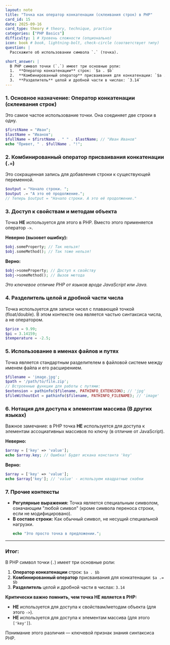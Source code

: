 ```yaml
---
layout: note
title: "Точка как оператор конкатенации (склеивания строк) в PHP"
card_id: 15
date: 2025-09-16
card_type: theory # theory, technique, practice
categories: ["PHP Basics"]
difficulty: 1 # Уровень сложности (опционально)
icon: book # book, lightning-bolt, check-circle (соответствует типу)
question: |
  Расскажите об использовании символа `.` (точка).

short_answer: |
  В PHP символ точки (`.`) имеет три основные роли:
  1.  **Оператор конкатенации** строк: `$a . $b`
  2.  **Комбинированный оператор** присваивания для конкатенации: `$a .= $b`
  3.  **Разделитель** целой и дробной части в числах: `3.14`
---
```

### 1. Основное назначение: Оператор конкатенации (склеивания строк)

Это самое частое использование точки. Она соединяет две строки в одну.

```php
$firstName = "Иван";
$lastName = "Иванов";
$fullName = $firstName . " " . $lastName; // "Иван Иванов"
echo "Привет, " . $fullName . "!";
```

### 2. Комбинированный оператор присваивания конкатенации (`.=`)

Это сокращенная запись для добавления строки к существующей переменной.

```php
$output = "Начало строки. ";
$output .= "А это её продолжение."; 
// Теперь $output = "Начало строки. А это её продолжение."
```

### 3. Доступ к свойствам и методам объекта

Точка **НЕ** используется для этого в PHP. Вместо этого применяется оператор `->`.

**Неверно (вызовет ошибку):**
```php
$obj.someProperty; // Так нельзя!
$obj.someMethod(); // Так тоже нельзя!
```

**Верно:**
```php
$obj->someProperty; // Доступ к свойству
$obj->someMethod(); // Вызов метода
```
*Это ключевое отличие PHP от языков вроде JavaScript или Java.*

### 4. Разделитель целой и дробной части числа

Точка используется для записи чисел с плавающей точкой (float/double). В этом контексте она является частью синтаксиса числа, а не оператором.

```php
$price = 9.99;
$pi = 3.14159;
$temperature = -2.5;
```

### 5. Использование в именах файлов и путях

Точка является стандартным разделителем в файловой системе между именем файла и его расширением.

```php
$filename = 'image.jpg';
$path = '/path/to/file.zip';
// Встроенные функции для работы с путями:
$extension = pathinfo($filename, PATHINFO_EXTENSION); // 'jpg'
$fileWithoutExt = pathinfo($filename, PATHINFO_FILENAME); // 'image'
```

### 6. Нотация для доступа к элементам массива (В других языках)

Важное замечание: в PHP точка **НЕ** используется для доступа к элементам ассоциативных массивов по ключу (в отличие от JavaScript).

**Неверно:**
```php
$array = ['key' => 'value'];
echo $array.key; // Ошибка! Будет искана константа 'key'
```

**Верно:**
```php
$array = ['key' => 'value'];
echo $array['key']; // 'value' - используем квадратные скобки
```

### 7. Прочие контексты

*   **Регулярные выражения:** Точка является специальным символом, означающим "любой символ" (кроме символа переноса строки, если не модифицировано).
*   **В составе строки:** Как обычный символ, не несущий специальной нагрузки.
    ```php
    echo "Это просто точка в предложении."; 
    ```

---

### Итог:

В PHP символ точки (`.`) имеет три основные роли:
1.  **Оператор конкатенации** строк: `$a . $b`
2.  **Комбинированный оператор** присваивания для конкатенации: `$a .= $b`
3.  **Разделитель** целой и дробной части в числах: `3.14`

**Критически важно помнить, чем точка НЕ является в PHP:**
*   **НЕ** используется для доступа к свойствам/методам объекта (для этого `->`).
*   **НЕ** используется для доступа к элементам массива (для этого `['key']`).

Понимание этого различия — ключевой признак знания синтаксиса PHP.
